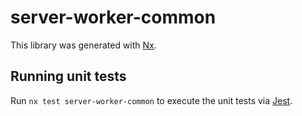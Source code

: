 # server-worker-common

This library was generated with [Nx](https://nx.dev).

## Running unit tests

Run `nx test server-worker-common` to execute the unit tests via [Jest](https://jestjs.io).
